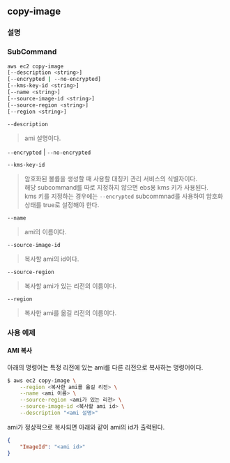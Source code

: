 ## copy-image

### 설명

### SubCommand
```bash
aws ec2 copy-image
[--description <string>]
[--encrypted | --no-encrypted]
[--kms-key-id <string>]
[--name <string>]
[--source-image-id <string>]
[--source-region <string>]
[--region <string>]
```

`--description`
> ami 설명이다.

`--encrypted` | `--no-encrypted`

`--kms-key-id`
> 암호화된 볼륨을 생성할 때 사용할 대칭키 관리 서비스의 식별자이다.   
> 해당 subcommand를 따로 지정하지 않으면 ebs용 kms 키가 사용된다.   
> kms 키를 지정하는 경우에는 `--encrypted` subcommnad를 사용하여 암호화 상태를 true로 설정해야 한다.

`--name`
> ami의 이름이다.

`--source-image-id`
> 복사할 ami의 id이다.

`--source-region`
> 복사할 ami가 있는 리전의 이름이다.

`--region`
> 복사한 ami를 옮길 리전의 이름이다.

### 사용 예제

#### AMI 복사

아래의 명령어는 특정 리전에 있는 ami를 다른 리전으로 복사하는 명령어이다.
```bash
$ aws ec2 copy-image \
    --region <복사한 ami를 옮길 리전> \
    --name <ami 이름> \
    --source-region <ami가 있는 리전> \
    --source-image-id <복사할 ami id> \
    --description "<ami 설명>"
```

ami가 정상적으로 복사되면 아래와 같이 ami의 id가 출력된다.
```json
{
    "ImageId": "<ami id>"
}
```


